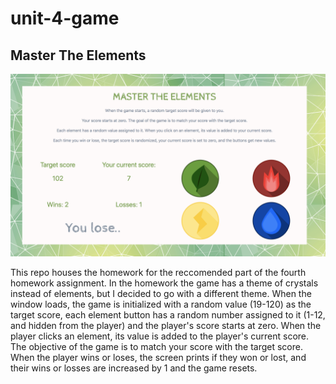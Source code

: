# unit-4-game
## Master The Elements
![Game Screenshot](/assets/images/gameScreenShot.png)

This repo houses the homework for the reccomended part of the fourth homework assignment. In the homework the game has a theme of crystals instead of elements, but I decided to go with a different theme. When the window loads, the game is initialized with a random value (19-120) as the target score, each element button has a random number assigned to it (1-12, and hidden from the player) and the player's score starts at zero. When the player clicks an element, its value is added to the player's current score. The objective of the game is to match your score with the target score. When the player wins or loses, the screen prints if they won or lost, and their wins or losses are increased by 1 and the game resets.